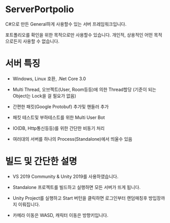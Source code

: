 # ServerPortpolio
C#으로 만든 General하게 사용할수 있는 서버 프레임워크입니다.

포트폴리오를 확인을 위한 목적으로만 사용할수 있습니다. 개인적, 상용적인 어떤 목적으로든지 사용할 수 없습니다.


# 서버 특징

* Windows, Linux 호환, .Net Core 3.0

* Multi Thread, 오브젝트(User, Room등등)에 의한 Thread할당 (기준이 되는 Object는 Lock을 걸 필요가 없음)

* 간편한 패킷(Google Protobuf) 추가및 핸들러 추가 

* 패킷 테스트및 부하테스트를 위한 Multi User Bot

* IO(DB, Http통신등등)를 위한 간단한 비동기 처리

* 여러대의 서버를 하나의 Process(Standalone)에서 띄울수 있음


# 빌드 및 간단한 설명

* VS 2019 Community & Unity 2019를 사용하였습니다.

* Standalone 프로젝트를 빌드하고 실행하면 모든 서버가 뜨게 됩니다.

* Unity Project를 실행하고 Start 버턴을 클릭하면 로그인부터 랜덤매칭후 방입장까지 이뤄집니다.

* 카메라 이동은 WASD, 캐릭터 이동은 방향키입니다.



